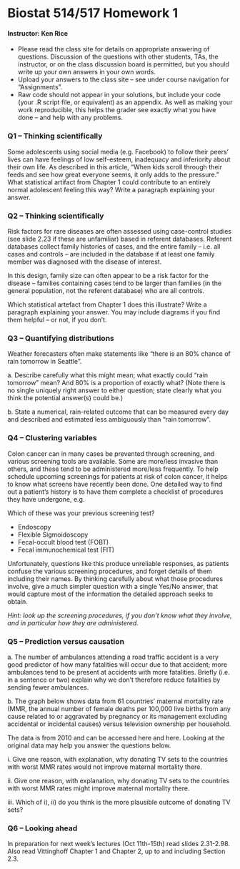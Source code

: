 # Biostat 514/517 Homework 1 
#### Instructor: Ken Rice

- Please read the class site for details on appropriate answering of questions. Discussion of the questions with 
other students, TAs, the instructor, or on the class discussion board is permitted, but you should write up your 
own answers in your own words. 
- Upload your answers to the class site – see under course navigation for “Assignments”. 
- Raw code should not appear in your solutions, but include your code (your .R script file, or equivalent) as an 
appendix. As well as making your work reproducible, this helps the grader see exactly what you have done – and 
help with any problems. 

### Q1 – Thinking scientifically 

Some adolescents using social media (e.g. Facebook) to follow their peers’ lives can have feelings of low self-esteem, 
inadequacy and inferiority about their own life. As described in this article, “When kids scroll through their feeds and see 
how great everyone seems, it only adds to the pressure.” What statistical artifact from Chapter 1 could contribute to an 
entirely normal adolescent feeling this way? Write a paragraph explaining your answer. 

### Q2 – Thinking scientifically 

Risk factors for rare diseases are often assessed using case-control studies (see slide 2.23 if these are unfamiliar) based 
in referent databases. Referent databases collect family histories of cases, and the entire family – i.e. all cases and 
controls – are included in the database if at least one family member was diagnosed with the disease of interest. 

In this design, family size can often appear to be a risk factor for the disease – families containing cases tend to be larger 
than families (in the general population, not the referent database) who are all controls. 

Which statistical artefact from Chapter 1 does this illustrate? Write a paragraph explaining your answer. You may 
include diagrams if you find them helpful – or not, if you don’t. 

### Q3 – Quantifying distributions 

Weather forecasters often make statements like “there is an 80% chance of rain tomorrow in Seattle”.  

a. Describe carefully what this might mean; what exactly could “rain tomorrow” mean? And 80% is a 
proportion of exactly what? (Note there is no single uniquely right answer to either question; state clearly 
what you think the potential answer(s) could be.) 

b. State a numerical, rain-related outcome that can be measured every day and described and estimated less 
ambiguously than “rain tomorrow”. 

### Q4 – Clustering variables  

Colon cancer can in many cases be prevented through screening, and various screening tools are available. Some are 
more/less invasive than others, and these tend to be administered more/less frequently. To help schedule upcoming 
screenings for patients at risk of colon cancer, it helps to know what screens have recently been done. One detailed way 
to find out a patient’s history is to have them complete a checklist of procedures they have undergone, e.g. 
 
Which of these was your previous screening test? 
-  Endoscopy 
-  Flexible Sigmoidoscopy 
-  Fecal-occult blood test (FOBT) 
-  Fecal immunochemical test (FIT) 
 
Unfortunately, questions like this produce unreliable responses, as patients confuse the various screening procedures, 
and forget details of them including their names. By thinking carefully about what those procedures involve, give a much 
simpler question with a single Yes/No answer, that would capture most of the information the detailed approach seeks 
to obtain. 
 
*Hint: look up the screening procedures, if you don’t know what they involve, and in particular how they are 
administered.*  

### Q5 – Prediction versus causation 

a. The number of ambulances attending a road traffic accident is a very good predictor of how many fatalities will 
occur due to that accident; more ambulances tend to be present at accidents with more fatalities. Briefly (i.e. in a 
sentence or two) explain why we don’t therefore reduce fatalities by sending fewer ambulances. 

b. The graph below shows data from 61 countries’ maternal mortality rate (MMR, the annual number of female 
deaths per 100,000 live births from any cause related to or aggravated by pregnancy or its management 
excluding accidental or incidental causes) versus television ownership per household.  
 
The data is from 2010 and can be accessed here and here. Looking at the original data may help you answer the 
questions below. 

i. Give one reason, with explanation, why donating TV sets to the countries with worst MMR rates would 
not improve maternal mortality there. 

ii. Give one reason, with explanation, why donating TV sets to the countries with worst MMR rates might 
improve maternal mortality there. 

iii. Which of i), ii) do you think is the more plausible outcome of donating TV sets? 

### Q6 – Looking ahead 
In preparation for next week’s lectures (Oct 11th-15th) read slides 2.31-2.98. Also read Vittinghoff Chapter 1 and Chapter 
2, up to and including Section 2.3. 
